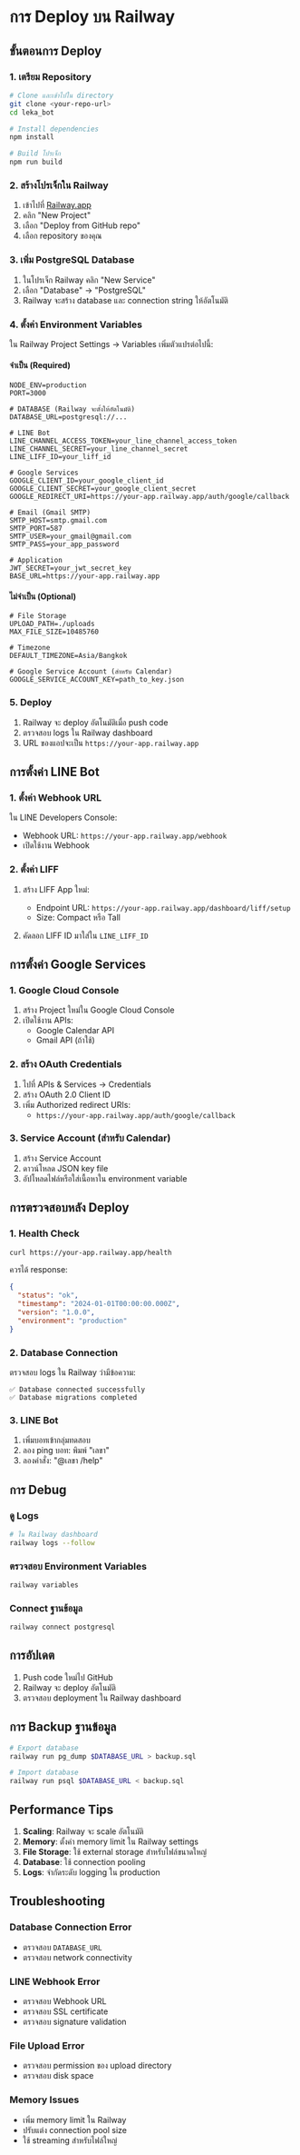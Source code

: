 # การ Deploy บน Railway

## ขั้นตอนการ Deploy

### 1. เตรียม Repository

```bash
# Clone และเข้าไปใน directory
git clone <your-repo-url>
cd leka_bot

# Install dependencies
npm install

# Build โปรเจ็ก
npm run build
```

### 2. สร้างโปรเจ็กใน Railway

1. เข้าไปที่ [Railway.app](https://railway.app)
2. คลิก "New Project"
3. เลือก "Deploy from GitHub repo"
4. เลือก repository ของคุณ

### 3. เพิ่ม PostgreSQL Database

1. ในโปรเจ็ก Railway คลิก "New Service"
2. เลือก "Database" → "PostgreSQL"
3. Railway จะสร้าง database และ connection string ให้อัตโนมัติ

### 4. ตั้งค่า Environment Variables

ใน Railway Project Settings → Variables เพิ่มตัวแปรต่อไปนี้:

#### จำเป็น (Required)
```
NODE_ENV=production
PORT=3000

# DATABASE (Railway จะตั้งให้อัตโนมัติ)
DATABASE_URL=postgresql://...

# LINE Bot
LINE_CHANNEL_ACCESS_TOKEN=your_line_channel_access_token
LINE_CHANNEL_SECRET=your_line_channel_secret
LINE_LIFF_ID=your_liff_id

# Google Services
GOOGLE_CLIENT_ID=your_google_client_id
GOOGLE_CLIENT_SECRET=your_google_client_secret
GOOGLE_REDIRECT_URI=https://your-app.railway.app/auth/google/callback

# Email (Gmail SMTP)
SMTP_HOST=smtp.gmail.com
SMTP_PORT=587
SMTP_USER=your_gmail@gmail.com
SMTP_PASS=your_app_password

# Application
JWT_SECRET=your_jwt_secret_key
BASE_URL=https://your-app.railway.app
```

#### ไม่จำเป็น (Optional)
```
# File Storage
UPLOAD_PATH=./uploads
MAX_FILE_SIZE=10485760

# Timezone
DEFAULT_TIMEZONE=Asia/Bangkok

# Google Service Account (สำหรับ Calendar)
GOOGLE_SERVICE_ACCOUNT_KEY=path_to_key.json
```

### 5. Deploy

1. Railway จะ deploy อัตโนมัติเมื่อ push code
2. ตรวจสอบ logs ใน Railway dashboard
3. URL ของแอปจะเป็น `https://your-app.railway.app`

## การตั้งค่า LINE Bot

### 1. ตั้งค่า Webhook URL

ใน LINE Developers Console:
- Webhook URL: `https://your-app.railway.app/webhook`
- เปิดใช้งาน Webhook

### 2. ตั้งค่า LIFF

1. สร้าง LIFF App ใหม่:
   - Endpoint URL: `https://your-app.railway.app/dashboard/liff/setup`
   - Size: Compact หรือ Tall

2. คัดลอก LIFF ID มาใส่ใน `LINE_LIFF_ID`

## การตั้งค่า Google Services

### 1. Google Cloud Console

1. สร้าง Project ใหม่ใน Google Cloud Console
2. เปิดใช้งาน APIs:
   - Google Calendar API
   - Gmail API (ถ้าใช้)

### 2. สร้าง OAuth Credentials

1. ไปที่ APIs & Services → Credentials
2. สร้าง OAuth 2.0 Client ID
3. เพิ่ม Authorized redirect URIs:
   - `https://your-app.railway.app/auth/google/callback`

### 3. Service Account (สำหรับ Calendar)

1. สร้าง Service Account
2. ดาวน์โหลด JSON key file
3. อัปโหลดไฟล์หรือใส่เนื้อหาใน environment variable

## การตรวจสอบหลัง Deploy

### 1. Health Check

```bash
curl https://your-app.railway.app/health
```

ควรได้ response:
```json
{
  "status": "ok",
  "timestamp": "2024-01-01T00:00:00.000Z",
  "version": "1.0.0",
  "environment": "production"
}
```

### 2. Database Connection

ตรวจสอบ logs ใน Railway ว่ามีข้อความ:
```
✅ Database connected successfully
✅ Database migrations completed
```

### 3. LINE Bot

1. เพิ่มบอทเข้ากลุ่มทดสอบ
2. ลอง ping บอท: พิมพ์ "เลขา"
3. ลองคำสั่ง: "@เลขา /help"

## การ Debug

### ดู Logs

```bash
# ใน Railway dashboard
railway logs --follow
```

### ตรวจสอบ Environment Variables

```bash
railway variables
```

### Connect ฐานข้อมูล

```bash
railway connect postgresql
```

## การอัปเดต

1. Push code ใหม่ไป GitHub
2. Railway จะ deploy อัตโนมัติ
3. ตรวจสอบ deployment ใน Railway dashboard

## การ Backup ฐานข้อมูล

```bash
# Export database
railway run pg_dump $DATABASE_URL > backup.sql

# Import database
railway run psql $DATABASE_URL < backup.sql
```

## Performance Tips

1. **Scaling**: Railway จะ scale อัตโนมัติ
2. **Memory**: ตั้งค่า memory limit ใน Railway settings
3. **File Storage**: ใช้ external storage สำหรับไฟล์ขนาดใหญ่
4. **Database**: ใช้ connection pooling
5. **Logs**: จำกัดระดับ logging ใน production

## Troubleshooting

### Database Connection Error
- ตรวจสอบ `DATABASE_URL`
- ตรวจสอบ network connectivity

### LINE Webhook Error
- ตรวจสอบ Webhook URL
- ตรวจสอบ SSL certificate
- ตรวจสอบ signature validation

### File Upload Error
- ตรวจสอบ permission ของ upload directory
- ตรวจสอบ disk space

### Memory Issues
- เพิ่ม memory limit ใน Railway
- ปรับแต่ง connection pool size
- ใช้ streaming สำหรับไฟล์ใหญ่